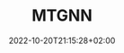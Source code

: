 ---
title: "MTGNN"
description: "Multivariate Time Series Forecasting with Graph Neural Networks"
date: "2022-10-20T21:15:28+02:00"
categories:
    - ""
tags:
    - ""
references:
  - name: "Wu Z, Pan S, Long G, Jiang J, Chang X, Zhang C. Connecting the Dots: Multivariate Time Series Forecasting with Graph Neural Networks. arXiv [cs.LG]. 2020. Available: http://arxiv.org/abs/2005.11650"
    link: "http://arxiv.org/abs/2005.11650"
    key: "Wu2020"
garden:
  - "seedling"
links:
  - ""
weight:
---